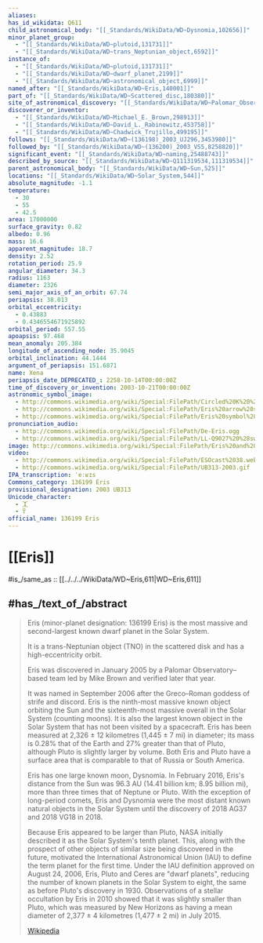 ```yaml
---
aliases:
has_id_wikidata: Q611
child_astronomical_body: "[[_Standards/WikiData/WD~Dysnomia,102656]]"
minor_planet_group:
  - "[[_Standards/WikiData/WD~plutoid,131731]]"
  - "[[_Standards/WikiData/WD~trans_Neptunian_object,6592]]"
instance_of:
  - "[[_Standards/WikiData/WD~plutoid,131731]]"
  - "[[_Standards/WikiData/WD~dwarf_planet,2199]]"
  - "[[_Standards/WikiData/WD~astronomical_object,6999]]"
named_after: "[[_Standards/WikiData/WD~Eris,140001]]"
part_of: "[[_Standards/WikiData/WD~Scattered_disc,180380]]"
site_of_astronomical_discovery: "[[_Standards/WikiData/WD~Palomar_Observatory,191684]]"
discoverer_or_inventor:
  - "[[_Standards/WikiData/WD~Michael_E._Brown,298913]]"
  - "[[_Standards/WikiData/WD~David_L._Rabinowitz,453758]]"
  - "[[_Standards/WikiData/WD~Chadwick_Trujillo,499195]]"
follows: "[[_Standards/WikiData/WD~(136198)_2003_UJ296,3453980]]"
followed_by: "[[_Standards/WikiData/WD~(136200)_2003_VS5,8258820]]"
significant_event: "[[_Standards/WikiData/WD~naming,25488743]]"
described_by_source: "[[_Standards/WikiData/WD~Q111319534,111319534]]"
parent_astronomical_body: "[[_Standards/WikiData/WD~Sun,525]]"
locations: "[[_Standards/WikiData/WD~Solar_System,544]]"
absolute_magnitude: -1.1
temperature:
  - 30
  - 55
  - 42.5
area: 17000000
surface_gravity: 0.82
albedo: 0.96
mass: 16.6
apparent_magnitude: 18.7
density: 2.52
rotation_period: 25.9
angular_diameter: 34.3
radius: 1163
diameter: 2326
semi_major_axis_of_an_orbit: 67.74
periapsis: 38.013
orbital_eccentricity:
  - 0.43883
  - 0.4346554671925892
orbital_period: 557.55
apoapsis: 97.468
mean_anomaly: 205.384
longitude_of_ascending_node: 35.9045
orbital_inclination: 44.1444
argument_of_periapsis: 151.6871
name: Xena
periapsis_date_DEPRECATED_: 2258-10-14T00:00:00Z
time_of_discovery_or_invention: 2003-10-21T00:00:00Z
astronomic_symbol_image:
  - http://commons.wikimedia.org/wiki/Special:FilePath/Circled%20K%20%28all%20rights%20reversed%29.svg
  - http://commons.wikimedia.org/wiki/Special:FilePath/Eris%20arrow%20symbol%20%28fixed%20width%29.svg
  - http://commons.wikimedia.org/wiki/Special:FilePath/Eris%20symbol%20%28fixed%20width%29.svg
pronunciation_audio:
  - http://commons.wikimedia.org/wiki/Special:FilePath/De-Eris.ogg
  - http://commons.wikimedia.org/wiki/Special:FilePath/LL-Q9027%20%28swe%29-Moonhouse-Eris.wav
image: http://commons.wikimedia.org/wiki/Special:FilePath/Eris%20and%20dysnomia.jpg
video:
  - http://commons.wikimedia.org/wiki/Special:FilePath/ESOcast%2038.webm
  - http://commons.wikimedia.org/wiki/Special:FilePath/UB313-2003.gif
IPA_transcription: ˈeːʁɪs
Commons_category: 136199 Eris
provisional_designation: 2003 UB313
Unicode_character:
  - ⯰
  - ⯱
official_name: 136199 Eris
---
```


# [[Eris]] 

#is_/same_as :: [[../../../WikiData/WD~Eris,611|WD~Eris,611]] 

## #has_/text_of_/abstract 

> Eris (minor-planet designation: 136199 Eris) is the most massive 
> and second-largest known dwarf planet in the Solar System. 
> 
> It is a trans-Neptunian object (TNO) in the scattered disk and has a high-eccentricity orbit. 
> 
> Eris was discovered in January 2005 by a Palomar Observatory–based team led by Mike Brown 
> and verified later that year. 
> 
> It was named in September 2006 after the Greco–Roman goddess of strife and discord. 
> Eris is the ninth-most massive known object orbiting the Sun 
> and the sixteenth-most massive overall in the Solar System (counting moons). It is also the largest known object in the Solar System that has not been visited by a spacecraft. Eris has been measured at 2,326 ± 12 kilometres (1,445 ± 7 mi) in diameter; its mass is 0.28% that of the Earth and 27% greater than that of Pluto, although Pluto is slightly larger by volume. Both Eris and Pluto have a surface area that is comparable to that of Russia or South America.
>
> Eris has one large known moon, Dysnomia. In February 2016, Eris's distance from the Sun was 96.3 AU (14.41 billion km; 8.95 billion mi), more than three times that of Neptune or Pluto. With the exception of long-period comets, Eris and Dysnomia were the most distant known natural objects in the Solar System until the discovery of 2018 AG37 and 2018 VG18 in 2018.
>
> Because Eris appeared to be larger than Pluto, NASA initially described it as the Solar System's tenth planet. This, along with the prospect of other objects of similar size being discovered in the future, motivated the International Astronomical Union (IAU) to define the term planet for the first time. Under the IAU definition approved on August 24, 2006, Eris, Pluto and Ceres are "dwarf planets", reducing the number of known planets in the Solar System to eight, the same as before Pluto's discovery in 1930. Observations of a stellar occultation by Eris in 2010 showed that it was slightly smaller than Pluto, which was measured by New Horizons as having a mean diameter of 2,377 ± 4 kilometres (1,477 ± 2 mi) in July 2015.
>
> [Wikipedia](https://en.wikipedia.org/wiki/Eris%20(dwarf%20planet)) 


